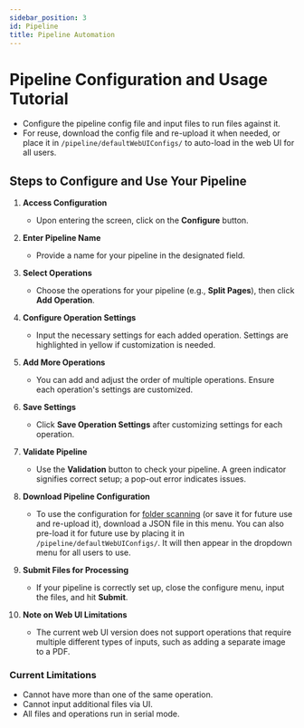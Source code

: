 ```yaml
---
sidebar_position: 3
id: Pipeline
title: Pipeline Automation
---
```



# Pipeline Configuration and Usage Tutorial

- Configure the pipeline config file and input files to run files against it.
- For reuse, download the config file and re-upload it when needed, or place it in `/pipeline/defaultWebUIConfigs/` to auto-load in the web UI for all users.

## Steps to Configure and Use Your Pipeline

1. **Access Configuration**
   - Upon entering the screen, click on the **Configure** button.

2. **Enter Pipeline Name**
   - Provide a name for your pipeline in the designated field.

3. **Select Operations**
   - Choose the operations for your pipeline (e.g., **Split Pages**), then click **Add Operation**.

4. **Configure Operation Settings**
   - Input the necessary settings for each added operation. Settings are highlighted in yellow if customization is needed.

5. **Add More Operations**
   - You can add and adjust the order of multiple operations. Ensure each operation's settings are customized.

6. **Save Settings**
   - Click **Save Operation Settings** after customizing settings for each operation.

7. **Validate Pipeline**
   - Use the **Validation** button to check your pipeline. A green indicator signifies correct setup; a pop-out error indicates issues.

8. **Download Pipeline Configuration**
   - To use the configuration for [folder scanning](/Advanced%20Configuration/Folder%20Scanning) (or save it for future use and re-upload it), download a JSON file in this menu. You can also pre-load it for future use by placing it in `/pipeline/defaultWebUIConfigs/`. It will then appear in the dropdown menu for all users to use.

9. **Submit Files for Processing**
   - If your pipeline is correctly set up, close the configure menu, input the files, and hit **Submit**.

10. **Note on Web UI Limitations**
    - The current web UI version does not support operations that require multiple different types of inputs, such as adding a separate image to a PDF.

### Current Limitations

- Cannot have more than one of the same operation.
- Cannot input additional files via UI.
- All files and operations run in serial mode.
